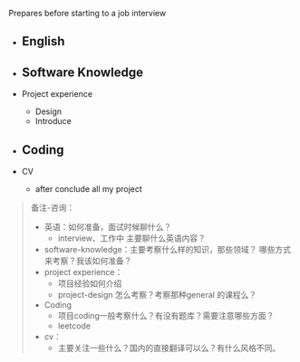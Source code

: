 Prepares before starting to a job interview



- English
  - 
- Software Knowledge
  - 
- Project experience
  - Design 
  - Introduce
- Coding
  - 

- CV
  - after conclude all my project




> 备注-咨询：
>
> - 英语：如何准备，面试时候聊什么？
>   - interview、工作中 主要聊什么英语内容？
> - software-knowledge：主要考察什么样的知识，那些领域？ 哪些方式来考察？我该如何准备？
> - project experience：
>   - 项目经验如何介绍
>   - project-design 怎么考察？考察那种general 的课程么？
> - Coding
>   - 项目coding一般考察什么？有没有题库？需要注意哪些方面？
>   - leetcode
> - cv：
>   - 主要关注一些什么？国内的直接翻译可以么？有什么风格不同。

